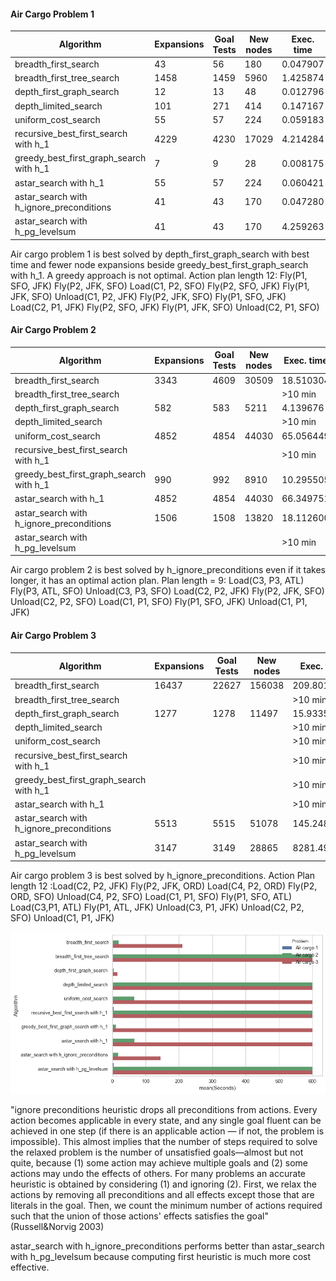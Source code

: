 #### Air Cargo Problem 1
| Algorithm | Expansions | Goal Tests | New nodes | Exec. time |
| ------ | ------ | ------ | ------ | ------ |
|breadth_first_search| 43 | 56 | 180 |  0.047907 |
|breadth_first_tree_search|1458 | 1459 | 5960 | 1.425874 |
|depth_first_graph_search | 12 |13|48 |  0.012796 |
|depth_limited_search | 101 | 271 | 414 | 0.147167 |
|uniform_cost_search | 55 | 57 | 224 | 0.059183 |
|recursive_best_first_search with h_1 | 4229|4230|17029|4.214284|
|greedy_best_first_graph_search with h_1 | 7| 9| 28 | 0.008175 |
|astar_search with h_1 |  55| 57| 224 | 0.060421 |
|astar_search with h_ignore_preconditions | 41 |43|170|0.047280|
|astar_search with h_pg_levelsum | 41 |43 | 170 | 4.259263 |

Air cargo problem 1 is best solved by depth_first_graph_search with best time and fewer node expansions beside greedy_best_first_graph_search with h_1. A greedy approach is not optimal.
Action plan length 12: Fly(P1, SFO, JFK)	Fly(P2, JFK, SFO)	Load(C1, P2, SFO)	Fly(P2, SFO, JFK)	Fly(P1, JFK, SFO)	Unload(C1, P2, JFK)	Fly(P2, JFK, SFO)	Fly(P1, SFO, JFK)	Load(C2, P1, JFK)	Fly(P2, SFO, JFK)	Fly(P1, JFK, SFO)	Unload(C2, P1, SFO)

#### Air Cargo Problem 2
| Algorithm | Expansions | Goal Tests | New nodes | Exec. time |
| ------ | ------ | ------ | ------ | ------ |
|breadth_first_search| 3343 | 4609 | 30509 |  18.510304 |
|breadth_first_tree_search|||| >10 min |
|depth_first_graph_search |582|583|5211 | 4.139676 |
|depth_limited_search |||| >10 min |
|uniform_cost_search | 4852 |4854 |44030 | 65.056449 |
|recursive_best_first_search with h_1 |||| >10 min |
|greedy_best_first_graph_search with h_1 |  990|992|8910 | 10.295505 |
|astar_search with h_1 | 4852|4854|44030 | 66.349751 |
|astar_search with h_ignore_preconditions |1506|1508|13820 |18.112600|
|astar_search with h_pg_levelsum |||| >10 min |

Air cargo problem 2 is best solved by h_ignore_preconditions even if it takes longer, it has an optimal action plan. Plan length = 9: Load(C3, P3, ATL)	Fly(P3, ATL, SFO)	Unload(C3, P3, SFO)	Load(C2, P2, JFK)	Fly(P2, JFK, SFO)	Unload(C2, P2, SFO)	Load(C1, P1, SFO)	Fly(P1, SFO, JFK)	Unload(C1, P1, JFK)

#### Air Cargo Problem 3
| Algorithm | Expansions | Goal Tests | New nodes | Exec. time |
| ------ | ------ | ------ | ------ | ------ |
|breadth_first_search|16437|22627|156038 | 209.801065 |
|breadth_first_tree_search|||| >10 min |
|depth_first_graph_search |1277|1278|11497|15.933575|
|depth_limited_search |||| >10 min |
|uniform_cost_search |||| >10 min |
|recursive_best_first_search with h_1 |||| >10 min |
|greedy_best_first_graph_search with h_1 |||| >10 min |
|astar_search with h_1 |||| >10 min |
|astar_search with h_ignore_preconditions |5513|5515|51078|145.248961|
|astar_search with h_pg_levelsum |3147|3149|28865|8281.490298|

Air cargo problem 3 is best solved by h_ignore_preconditions.
Action Plan length 12 :Load(C2, P2, JFK)	Fly(P2, JFK, ORD)	Load(C4, P2, ORD)	Fly(P2, ORD, SFO)	Unload(C4, P2, SFO)	Load(C1, P1, SFO)	Fly(P1, SFO, ATL)	Load(C3,P1, ATL)	Fly(P1, ATL, JFK)	Unload(C3, P1, JFK)	Unload(C2, P2, SFO)	Unload(C1, P1, JFK)

![](https://raw.githubusercontent.com/danipernevan/isolation/master/img/planning_chart.png)

"ignore preconditions heuristic drops all preconditions from actions. Every action becomes applicable in every state, and any single goal fluent can be achieved in one step (if there is an applicable action — if not, the problem is impossible). This almost implies that the number of steps required to solve the relaxed problem is the number of unsatisfied goals—almost but not quite, because (1) some action may achieve multiple goals and (2) some actions may undo the effects of others. For many problems an accurate heuristic is obtained by considering (1) and ignoring (2). First, we relax the actions by removing all preconditions and all effects except those that are literals in the goal. Then, we count the minimum number of actions required such that the union of those actions' effects satisfies the goal" (Russell&Norvig 2003)

astar_search with h_ignore_preconditions performs better than astar_search with h_pg_levelsum because computing first heuristic is much more cost effective.





